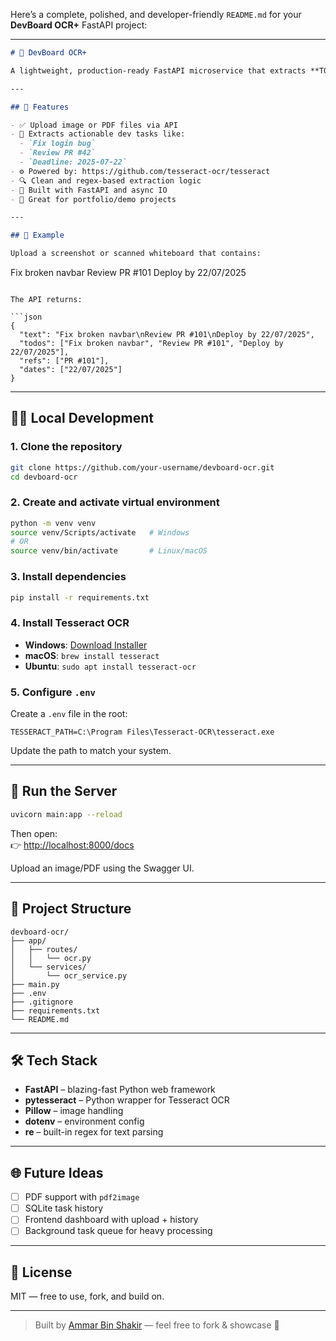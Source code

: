 Here’s a complete, polished, and developer-friendly `README.md` for your **DevBoard OCR+** FastAPI project:

---

```markdown
# 🧠 DevBoard OCR+

A lightweight, production-ready FastAPI microservice that extracts **TODOs**, **PR references**, and **deadlines** from uploaded images or PDFs using **OCR** (`Tesseract`) and **regex-based NLP**.

---

## 🚀 Features

- ✅ Upload image or PDF files via API
- 🧠 Extracts actionable dev tasks like:
  - `Fix login bug`
  - `Review PR #42`
  - `Deadline: 2025-07-22`
- ⚙️ Powered by: https://github.com/tesseract-ocr/tesseract
- 🔍 Clean and regex-based extraction logic
- 🦾 Built with FastAPI and async IO
- 💼 Great for portfolio/demo projects

---

## 📸 Example

Upload a screenshot or scanned whiteboard that contains:
```

Fix broken navbar
Review PR #101
Deploy by 22/07/2025

````

The API returns:

```json
{
  "text": "Fix broken navbar\nReview PR #101\nDeploy by 22/07/2025",
  "todos": ["Fix broken navbar", "Review PR #101", "Deploy by 22/07/2025"],
  "refs": ["PR #101"],
  "dates": ["22/07/2025"]
}
````

---

## 🧑‍💻 Local Development

### 1. Clone the repository

```bash
git clone https://github.com/your-username/devboard-ocr.git
cd devboard-ocr
```

### 2. Create and activate virtual environment

```bash
python -m venv venv
source venv/Scripts/activate   # Windows
# OR
source venv/bin/activate       # Linux/macOS
```

### 3. Install dependencies

```bash
pip install -r requirements.txt
```

### 4. Install Tesseract OCR

- **Windows**: [Download Installer](https://github.com/UB-Mannheim/tesseract/wiki)
- **macOS**: `brew install tesseract`
- **Ubuntu**: `sudo apt install tesseract-ocr`

### 5. Configure `.env`

Create a `.env` file in the root:

```env
TESSERACT_PATH=C:\Program Files\Tesseract-OCR\tesseract.exe
```

Update the path to match your system.

---

## 🚦 Run the Server

```bash
uvicorn main:app --reload
```

Then open:  
👉 [http://localhost:8000/docs](http://localhost:8000/docs)

Upload an image/PDF using the Swagger UI.

---

## 📁 Project Structure

```
devboard-ocr/
├── app/
│   ├── routes/
│   │   └── ocr.py
│   └── services/
│       └── ocr_service.py
├── main.py
├── .env
├── .gitignore
├── requirements.txt
└── README.md
```

---

## 🛠 Tech Stack

- **FastAPI** – blazing-fast Python web framework
- **pytesseract** – Python wrapper for Tesseract OCR
- **Pillow** – image handling
- **dotenv** – environment config
- **re** – built-in regex for text parsing

---

## 🌐 Future Ideas

- [ ] PDF support with `pdf2image`
- [ ] SQLite task history
- [ ] Frontend dashboard with upload + history
- [ ] Background task queue for heavy processing

---

## 📄 License

MIT — free to use, fork, and build on.

---

> Built by [Ammar Bin Shakir](https://ammarbinshakir.vercel.app) — feel free to fork & showcase 🚀
